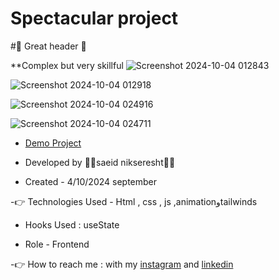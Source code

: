 
# Spectacular project


#🤞 Great header 🤞

**Complex but very skillful
 ![Screenshot 2024-10-04 012843](https://github.com/user-attachments/assets/e77a2f0f-4b13-499f-aeea-2c2b5ca84645)
 

![Screenshot 2024-10-04 012918](https://github.com/user-attachments/assets/d63a8647-94cf-418e-bf30-1f105f4ec869)

![Screenshot 2024-10-04 024916](https://github.com/user-attachments/assets/03f761cd-9512-4d46-b05d-c9b43538fed0)


![Screenshot 2024-10-04 024711](https://github.com/user-attachments/assets/6c27a5d0-b4b8-4b14-a1a9-134a48d8b205)
                                                                                                                
- [Demo Project](https://saeidnikseresht.github.io/Spectacular-project/)

- Developed by 👨‍💻saeid nikseresht👨‍💻

- Created - 4/10/2024 september

-👉 Technologies Used - Html , css , js ,animationوtailwinds

- Hooks Used : useState 

- Role - Frontend

-👉 How to reach me : with my [instagram](https://www.instagram.com/saeid_good_nature) and [linkedin](https://www.linkedin.com/in/saeidnikseresht)


